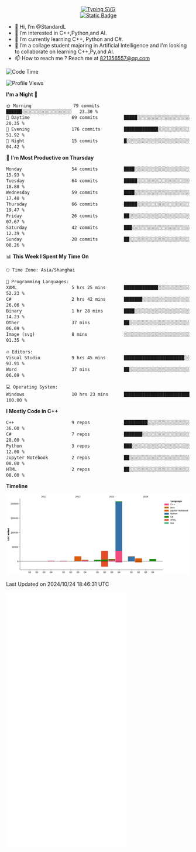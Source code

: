 <!-- Dynamic typing 动态打字 -->
<div align="center">
  <div align="center">
  <a href="https://git.io/typing-svg"><img src="https://readme-typing-svg.demolab.com?font=Tilt+Neon&size=32&pause=1000&center=true&vCenter=true&random=false&width=435&lines=Hello+World!;%E4%BD%A0%E5%A5%BD%EF%BC%8C%E4%B8%96%E7%95%8C%EF%BC%81;%E3%83%8F%E3%83%AD%E3%83%BC%E3%80%81%E3%83%AF%E3%83%BC%E3%83%AB%E3%83%89!" alt="Typing SVG" /></a>
  </div>
</div>

<!-- Profile logo 徽标 -->
<div align="center">
  <a href="https://standardl.github.io">
    <img alt="Static Badge" src="https://img.shields.io/badge/Github.io-Blog-brightgreen?style=for-the-badge&logo=github&link=https%3A%2F%2Fstandardl.github.io">
  </a>
</div>

- 👋 Hi, I’m @StandardL
- 👀 I’m interested in C++,Python,and AI.
- 🌱 I’m currently learning C++, Python and C#.
- 💞️ I’m a collage student majoring in Artificial Intelligence and I'm looking to collaborate on learning C++,Py,and AI.
- 📫 How to reach me ? Reach me at 821356557@qq.com

<!-- Wakatime 数据统计 -->
<!--START_SECTION:waka-->
![Code Time](http://img.shields.io/badge/Code%20Time-47%20hrs%2010%20mins-blue)

![Profile Views](http://img.shields.io/badge/Profile%20Views-3-blue)

**I'm a Night 🦉** 

```text
🌞 Morning                79 commits          ██████░░░░░░░░░░░░░░░░░░░   23.30 % 
🌆 Daytime                69 commits          █████░░░░░░░░░░░░░░░░░░░░   20.35 % 
🌃 Evening                176 commits         █████████████░░░░░░░░░░░░   51.92 % 
🌙 Night                  15 commits          █░░░░░░░░░░░░░░░░░░░░░░░░   04.42 % 
```
📅 **I'm Most Productive on Thursday** 

```text
Monday                   54 commits          ████░░░░░░░░░░░░░░░░░░░░░   15.93 % 
Tuesday                  64 commits          █████░░░░░░░░░░░░░░░░░░░░   18.88 % 
Wednesday                59 commits          ████░░░░░░░░░░░░░░░░░░░░░   17.40 % 
Thursday                 66 commits          █████░░░░░░░░░░░░░░░░░░░░   19.47 % 
Friday                   26 commits          ██░░░░░░░░░░░░░░░░░░░░░░░   07.67 % 
Saturday                 42 commits          ███░░░░░░░░░░░░░░░░░░░░░░   12.39 % 
Sunday                   28 commits          ██░░░░░░░░░░░░░░░░░░░░░░░   08.26 % 
```


📊 **This Week I Spent My Time On** 

```text
🕑︎ Time Zone: Asia/Shanghai

💬 Programming Languages: 
XAML                     5 hrs 25 mins       █████████████░░░░░░░░░░░░   52.23 % 
C#                       2 hrs 42 mins       ███████░░░░░░░░░░░░░░░░░░   26.06 % 
Binary                   1 hr 28 mins        ████░░░░░░░░░░░░░░░░░░░░░   14.23 % 
Other                    37 mins             ██░░░░░░░░░░░░░░░░░░░░░░░   06.09 % 
Image (svg)              8 mins              ░░░░░░░░░░░░░░░░░░░░░░░░░   01.35 % 

🔥 Editors: 
Visual Studio            9 hrs 45 mins       ███████████████████████░░   93.91 % 
Word                     37 mins             ██░░░░░░░░░░░░░░░░░░░░░░░   06.09 % 

💻 Operating System: 
Windows                  10 hrs 23 mins      █████████████████████████   100.00 % 
```

**I Mostly Code in C++** 

```text
C++                      9 repos             █████████░░░░░░░░░░░░░░░░   36.00 % 
C#                       7 repos             ███████░░░░░░░░░░░░░░░░░░   28.00 % 
Python                   3 repos             ███░░░░░░░░░░░░░░░░░░░░░░   12.00 % 
Jupyter Notebook         2 repos             ██░░░░░░░░░░░░░░░░░░░░░░░   08.00 % 
HTML                     2 repos             ██░░░░░░░░░░░░░░░░░░░░░░░   08.00 % 
```



**Timeline**

![Lines of Code chart](https://raw.githubusercontent.com/StandardL/StandardL/main/assets/bar_graph.png)


 Last Updated on 2024/10/24 18:46:31 UTC
<!--END_SECTION:waka-->

<img align="center" src="/github-metrics.svg" alt="Metrics" width="65%" />

<!---
StandardL/StandardL is a ✨ special ✨ repository because its `README.md` (this file) appears on your GitHub profile.
You can click the Preview link to take a look at your changes.
--->
